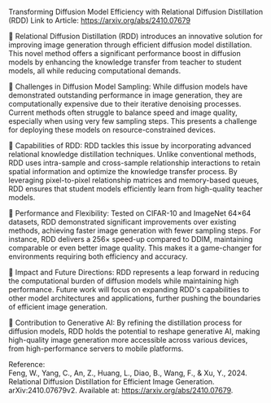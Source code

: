 Transforming Diffusion Model Efficiency with Relational Diffusion Distillation (RDD)
Link to Article: https://arxiv.org/abs/2410.07679

📍 Relational Diffusion Distillation (RDD) introduces an innovative solution for improving image generation through efficient diffusion model distillation. This novel method offers a significant performance boost in diffusion models by enhancing the knowledge transfer from teacher to student models, all while reducing computational demands.

🔸 Challenges in Diffusion Model Sampling: While diffusion models have demonstrated outstanding performance in image generation, they are computationally expensive due to their iterative denoising processes. Current methods often struggle to balance speed and image quality, especially when using very few sampling steps. This presents a challenge for deploying these models on resource-constrained devices.

🔸 Capabilities of RDD: RDD tackles this issue by incorporating advanced relational knowledge distillation techniques. Unlike conventional methods, RDD uses intra-sample and cross-sample relationship interactions to retain spatial information and optimize the knowledge transfer process. By leveraging pixel-to-pixel relationship matrices and memory-based queues, RDD ensures that student models efficiently learn from high-quality teacher models.

🔸 Performance and Flexibility: Tested on CIFAR-10 and ImageNet 64×64 datasets, RDD demonstrated significant improvements over existing methods, achieving faster image generation with fewer sampling steps. For instance, RDD delivers a 256× speed-up compared to DDIM, maintaining comparable or even better image quality. This makes it a game-changer for environments requiring both efficiency and accuracy.

🔸 Impact and Future Directions: RDD represents a leap forward in reducing the computational burden of diffusion models while maintaining high performance. Future work will focus on expanding RDD's capabilities to other model architectures and applications, further pushing the boundaries of efficient image generation.

🔸 Contribution to Generative AI: By refining the distillation process for diffusion models, RDD holds the potential to reshape generative AI, making high-quality image generation more accessible across various devices, from high-performance servers to mobile platforms.

Reference:  
Feng, W., Yang, C., An, Z., Huang, L., Diao, B., Wang, F., & Xu, Y., 2024. Relational Diffusion Distillation for Efficient Image Generation. arXiv:2410.07679v2. Available at: https://arxiv.org/abs/2410.07679.